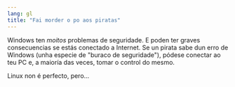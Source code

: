 ```yaml
---
lang: gl
title: "Fai morder o po aos piratas"
---
```


Windows ten <i>moitos</i> problemas de seguridade. E poden ter graves consecuencias se estás conectado a Internet. Se un pirata sabe dun erro de Windows (unha especie de "buraco de seguridade"), pódese conectar ao teu PC e, a maioría das veces, tomar o control do mesmo.

Linux non é perfecto, pero...




